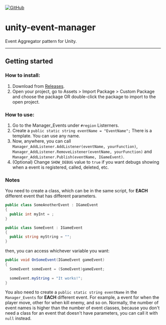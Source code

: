 [![GitHub](https://img.shields.io/github/license/devrafael-source/unity-event-manager)](https://github.com/devrafael-source/unity-event-manager/blob/master/LICENSE)
# unity-event-manager
Event Aggregator pattern for Unity.
___
## Getting started
### How to install:
1. Download from [Releases](https://github.com/devrafaeltr/unity-event-manager/releases/tag/v2).
2. Open your project, go to Assets > Import Package > Custom Package and choose the package OR double-click the package to import to the open project.

### How to use:
1. Go to the Manager_Events under `#region` Listerners.
2. Create a `public static string eventName = "EventName";` 
There is a template. You can use any name.
3. Now, anywhere, you can call ```Manager_AddListener.AddListener(eventName, yourFunction)```, ```Manager_AddListener.RemoveListener(eventName, yourFunction)``` and ```Manager_AddListener.Publish(eventName, IGameEvent)```.
4. (Optional) Change `SHOW_DEBUG` value to `true` if you want debugs showing when a event is registered, called, deleted, etc.

### Notes  
You need to create a class, which can be in the same script, for **EACH** different event that has different parameters.
```C#
public class SomeAnotherEvent : IGameEvent
{
  public int myInt = ;
}

public class SomeEvent : IGameEvent
{
  public string myString = "";
}
```
then, you can access whichever variable you want:
```C#
public void OnSomeEvent(IGameEvent gameEvent)
{
  SomeEvent someEvent = (SomeEvent)gameEvent;
  
  someEvent.myString = "It works!";
}
```

You also need to create a `public static string eventName` in the `Manager_Events` for **EACH** different event. For example, a event for when the player move, other for when kill enemy, and so on. Normally, the number of event names is higher than the number of event classes, because you don't need a class for an event that doesn't have parameters, you can call it with `null` instead.
